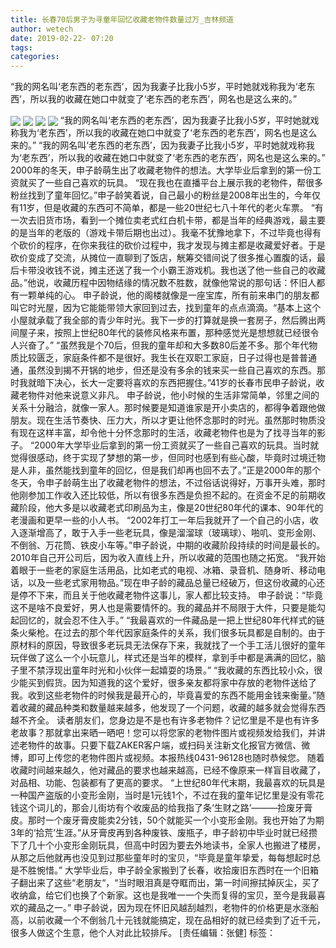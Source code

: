 ```yaml
---
title: 长春70后男子为寻童年回忆收藏老物件数量过万_吉林频道
author: wetech
date: 2019-02-22- 07:20
tags: 
categories: 
---
```

“我的网名叫‘老东西的老东西’，因为我妻子比我小5岁，平时她就戏称我为‘老东西’，所以我的收藏在她口中就变了‘老东西的老东西’，网名也是这么来的。”
<!-- more -->
                
<img align="center" border="0" src="http://p1.ifengimg.com/a/2019_08/b7ac17cb47777f2_size619_w960_h607.jpg" />
                
<img align="center" border="0" src="http://p0.ifengimg.com/a/2019_08/73d04e188862e5d_size68_w308_h204.jpg" />
            
<img align="center" border="0" src="http://p3.ifengimg.com/a/2019_08/f3c12193af6f9ad_size84_w307_h204.jpg" />
<img align="center" border="0" src="http://p2.ifengimg.com/a/2016/0810/204c433878d5cf9size1_w16_h16.png" />
“我的网名叫‘老东西的老东西’，因为我妻子比我小5岁，平时她就戏称我为‘老东西’，所以我的收藏在她口中就变了‘老东西的老东西’，网名也是这么来的。”
“我的网名叫‘老东西的老东西’，因为我妻子比我小5岁，平时她就戏称我为‘老东西’，所以我的收藏在她口中就变了‘老东西的老东西’，网名也是这么来的。”
2000年的冬天，申子龄萌生出了收藏老物件的想法。大学毕业后拿到的第一份工资就买了一些自己喜欢的玩具。
“现在我也在直播平台上展示我的老物件，帮很多粉丝找到了童年回忆。”申子龄笑着说，自己最小的粉丝是2008年出生的，今年仅有11岁，但是收藏的东西可不简单，都是一些20世纪七八十年代的老火车票。
“有一次去旧货市场，看到一个摊位卖老式红白机卡带，都是当年的经典游戏，最主要的是当年的老版的（游戏卡带后期也出过）。我毫不犹豫地拿下，不过毕竟也得有个砍价的程序，在你来我往的砍价过程中，我才发现与摊主都是收藏爱好者。于是砍价变成了交流，从摊位一直聊到了饭店，觥筹交错间说了很多推心置腹的话，最后卡带没收钱不说，摊主还送了我一个小霸王游戏机。我也送了他一些自己的收藏品。”他说，收藏历程中因物结缘的情况数不胜数，就像他常说的那句话：怀旧人都有一颗单纯的心。
申子龄说，他的阁楼就像是一座宝库，所有前来串门的朋友都叫它时光屋，因为它能能带领大家回到过去，找到童年的点点滴滴。“基本上这个小屋就承载了我全部的青少年时光。我下一步的打算就是换一套房子，然后腾出两间屋子来，按照上世纪80年代的装修风格来布置，那种感觉光是想想就已经很令人兴奋了。”
“虽然我是个70后，但我的童年却和大多数80后差不多。那个年代物质比较匮乏，家庭条件都不是很好。我生长在双职工家庭，日子过得也是普普通通，虽然没到揭不开锅的地步，但还是没有多余的钱来买一些自己喜欢的东西。那时我就暗下决心，长大一定要将喜欢的东西把握住。”41岁的长春市民申子龄说，收藏老物件对他来说意义非凡。
申子龄说，他小时候的生活非常简单，邻里之间的关系十分融洽，就像一家人。那时候要是知道谁家是开小卖店的，都得争着跟他做朋友。现在生活节奏快、压力大，所以才更让他怀念那时的时光。虽然那时物质没有现在这样丰富，却令他十分怀念那时的生活，收藏老物件也是为了找寻当年的影子。
“2000年大学毕业后拿到的第一份工资就买了一些自己喜欢的玩具。当时就觉得很感动，终于实现了梦想的第一步，但同时也感到有些心酸，毕竟时过境迁物是人非，虽然能找到童年的回忆，但是我们却再也回不去了。”正是2000年的那个冬天，令申子龄萌生出了收藏老物件的想法，不过俗话说得好，万事开头难，那时他刚参加工作收入还比较低，所以有很多东西是负担不起的。在资金不足的前期收藏阶段，他大多是以收藏老式印刷品为主，像是20世纪80年代的课本、90年代的老漫画和更早一些的小人书。
“2002年打工一年后我就开了一个自己的小店，收入逐渐增高了，敢于入手一些老玩具，像是溜溜球（玻璃球）、啪叽、变形金刚、不倒翁、万花筒、铁皮小车等。”申子龄说，中期的收藏阶段持续的时间是最长的。2010年自己开公司后，因为收入直线上升，所以收藏的范围也随之拓宽。
“我开始着眼于一些老的家庭生活用品，比如老式的电视、冰箱、录音机、随身听、移动电话，以及一些老式家用物品。”现在申子龄的藏品总量已经破万，但这份收藏的心还是停不下来，而且关于他收藏老物件这事儿，家人都比较支持。
申子龄说：“毕竟这不是啥不良爱好，男人也是需要情怀的。我的藏品并不局限于大件，只要是能勾起回忆的，就会忍不住入手。”
“我最喜欢的一件藏品是一把上世纪80年代样式的链条火柴枪。在过去的那个年代因家庭条件的关系，我们很多玩具都是自制的。由于原材料的原因，导致很多老玩具无法保存下来，我就找了一个手工活儿很好的童年玩伴做了这么一个小玩意儿，样式还是当年的模样，拿到手中都是满满的回忆，脑子里不禁浮现出童年时光和小伙伴一起嬉耍的场景。”
“我收藏的东西比较小众，很少能买到假货。因为知道我的这个爱好，很多亲友都将家中存放的老物件送给了我。收到这些老物件的时候我是最开心的，毕竟喜爱的东西不能用金钱来衡量。”随着收藏的藏品种类和数量越来越多，他发现了一个问题，收藏的越多就会觉得东西越不齐全。
读者朋友们，您身边是不是也有许多老物件？记忆里是不是也有许多老故事？那就拿出来晒一晒吧！您可以将您家的老物件图片或视频发给我们，并讲述老物件的故事。只要下载ZAKER客户端，或扫码关注新文化报官方微信、微博，即可上传您的老物件图片或视频。本报热线0431-96128也随时恭候您。
随着收藏时间越来越久，他对藏品的要求也越来越高，已经不像原来一样盲目收藏了，对品相、功能、包装都有了更高的要求。
“上世纪80年代末期，我最喜欢的玩具是一种国产盗版的小变形金刚，当时是1元钱1个，不过在我的童年记忆里是没有零花钱这个词儿的，那会儿街坊有个收废品的给我指了条‘生财之路’———捡废牙膏皮。那时一个废牙膏皮能卖2分钱，50个就能买一个小变形金刚。我也开始了为期3年的‘拾荒’生涯。”从牙膏皮再到各种废铁、废瓶子，申子龄初中毕业时就已经攒下了几十个小变形金刚玩具，但高中时因为要去外地读书，全家人也搬进了楼房，从那之后他就再也没见到过那些童年时的宝贝，“毕竟是童年挚爱，每每想起时总是不胜惋惜。”
大学毕业后，申子龄全家搬到了长春，收拾废旧东西时在一个旧箱子翻出来了这些“老朋友“，“当时眼泪真是夺眶而出，第一时间擦拭掉灰尘，买了收纳盒，给它们也换了个新家。这也是我唯一一个失而复得的宝贝，至今是我最喜欢的藏品之一。”
申子龄说，因为现在怀旧风越刮越烈，老物件的价格更是水涨船高，以前收藏一个不倒翁几十元钱就能搞定，现在品相好的就已经卖到了近千元，很多人做这个生意，他个人对此比较排斥。
[责任编辑：张健]
标签：
 
 
             
